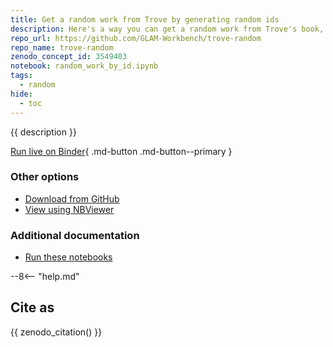 ```yaml
---
title: Get a random work from Trove by generating random ids
description: Here's a way you can get a random work from Trove's book, article, picture, map, music, or collection zones. It generates random work id prefixes and performs a wildcard search using the id index. If the prefix returns no results, a digit is sliced off the end. If a prefix returns more than 100 results, a digit is added to the end. This continues until the result set hits the sweet spot between 0 and 100. You can apply values for top-level facets like `Format`, but going too deep into the facet hierarchy will mean the `id` search will generate more misses. If you want to apply your own queries or facets, try the method below.
repo_url: https://github.com/GLAM-Workbench/trove-random
repo_name: trove-random
zenodo_concept_id: 3549403
notebook: random_work_by_id.ipynb
tags:
  - random
hide:
  - toc
---
```


{{ description }}

[Run live on Binder](https://mybinder.org/v2/gh/GLAM-Workbench/{{repo_name}}/master?urlpath=lab%2Ftree%2F{{notebook}}){ .md-button .md-button--primary }

### Other options

* [Download from GitHub](https://github.com/GLAM-Workbench/{{repo_name}}/blob/master/{{notebook}})
* [View using NBViewer](https://nbviewer.jupyter.org/github/GLAM-Workbench/{{repo_name}}/blob/master/{{notebook}})

### Additional documentation

* [Run these notebooks](../#run-these-notebooks)

--8<-- "help.md"

## Cite as

{{ zenodo_citation() }}
